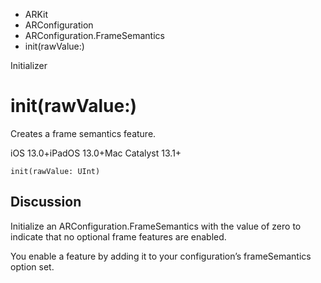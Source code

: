 

- ARKit
- ARConfiguration
- ARConfiguration.FrameSemantics
-  init(rawValue:) 

Initializer

# init(rawValue:)

Creates a frame semantics feature.

iOS 13.0+iPadOS 13.0+Mac Catalyst 13.1+

``` source
init(rawValue: UInt)
```

## Discussion

Initialize an ARConfiguration.FrameSemantics with the value of zero to indicate that no optional frame features are enabled.

You enable a feature by adding it to your configuration’s frameSemantics option set.


